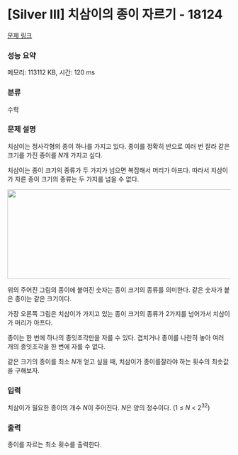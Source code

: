# [Silver III] 치삼이의 종이 자르기 - 18124 

[문제 링크](https://www.acmicpc.net/problem/18124) 

### 성능 요약

메모리: 113112 KB, 시간: 120 ms

### 분류

수학

### 문제 설명

<p>치삼이는 정사각형의 종이 하나를 가지고 있다. 종이를 정확히 반으로 여러 번 잘라 같은 크기를 가진 종이를 <em>N</em>개 가지고 싶다.</p>

<p>치삼이는 종이 크기의 종류가 두 가지가 넘으면 복잡해서 머리가 아프다. 따라서 치삼이가 자른 종이 크기의 종류는 두 가지를 넘을 수 없다.</p>

<p style="text-align: center;"><img alt="" src="https://upload.acmicpc.net/6da9fc6b-d000-4796-accf-edab139ff1fa/-/preview/" style="height: 202px; width: 700px;"></p>

<p>위의 주어진 그림의 종이에 붙여진 숫자는 종이 크기의 종류를 의미한다. 같은 숫자가 붙은 종이는 같은 크기이다.</p>

<p>가장 오른쪽 그림은 치삼이가 가지고 있는 종이 크기의 종류가 2가지를 넘어가서 치삼이가 머리가 아프다.</p>

<p>종이는 한 번에 하나의 종잇조각만을 자를 수 있다. 겹치거나 종이를 나란히 놓아 여러 개의 종잇조각을 한 번에 자를 수 없다.</p>

<p>같은 크기의 종이를 최소 <em>N</em>개 얻고 싶을 때, 치삼이가 종이를잘라야 하는 횟수의 최솟값을 구해보자.</p>

### 입력 

 <p>치삼이가 필요한 종이의 개수 <em>N</em>이 주어진다. <em>N</em>은 양의 정수이다. (1 ≤ <em>N</em> < 2<sup>32</sup>)</p>

### 출력 

 <p>종이를 자르는 최소 횟수를 출력한다.</p>

